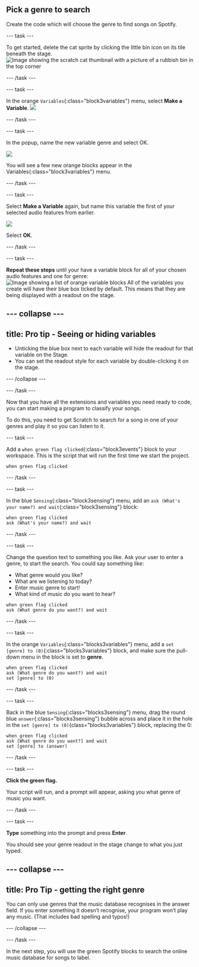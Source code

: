 ## Pick a genre to search

Create the code which will choose the genre to find songs on Spotify.

--- task ---

To get started, delete the cat sprite by clicking the little bin icon on its tile beneath the stage.
![Image showing the scratch cat thumbnail with a picture of a rubbish bin in the top corner](images/delete_sprite.png)

--- /task ---

--- task ---

In the orange `Variables`{:class="block3variables"} menu, select **Make a Variable**.
![](images/make_a_variable.png)

--- /task ---

--- task ---

In the popup, name the new variable genre and select OK.

![](images/genre_make_variable.png)

You will see a few new orange blocks appear in the Variables{:class="block3variables"} menu.

--- /task ---

--- task ---

Select **Make a Variable** again, but name this variable the first of your selected audio features from earlier.

![](images/acoustic_make_variable.png)

Select **OK**.

--- /task ---

--- task ---

**Repeat these steps** until your have a variable block for all of your chosen audio features and one for genre:
![Image showing a list of orange variable blocks](images/variables_list.png)
All of the variables you create will have their blue box ticked by default. This means that they are being displayed with a readout on the stage.

--- collapse ---
---
title: Pro tip - Seeing or hiding variables
---

+ Unticking the blue box next to each variable will hide the readout for that variable on the Stage. 
+ You can set the readout style for each variable by double-clicking it on the stage.

--- /collapse ---

--- /task ---

Now that you have all the extensions and variables you need ready to code, you can start making a program to classify your songs. 

To do this, you need to get Scratch to search for a song in one of your genres and play it so you can listen to it. 

--- task ---

Add a `when green flag clicked`{:class="block3events"} block to your workspace. This is the script that will run the first time we start the project. 

```blocks3
when green flag clicked
```

--- /task ---

--- task ---

In the blue `Sensing`{:class="block3sensing"}  menu, add an `ask (What's your name?) and wait`{:class="block3sensing"} block:

```blocks3
when green flag clicked
ask (What's your name?) and wait
```

--- /task ---

--- task ---

Change the question text to something you like. Ask your user to enter a genre, to start the search. You could say something like:
+ What genre would you like?
+ What are we listening to today?
+ Enter music genre to start!
+ What kind of music do you want to hear?

```blocks3
when green flag clicked
ask (What genre do you want?) and wait
```

--- /task ---

--- task ---

In the orange `Variables`{:class="blocks3variables"} menu, add a `set [genre] to (0)`{:class="blocks3variables"} block, and make sure the pull-down menu in the block is set to **genre**.

```blocks3
when green flag clicked
ask (What genre do you want?) and wait
set [genre] to (0)
```

--- /task ---

--- task ---

Back in the blue `Sensing`{:class="blocks3sensing"} menu, drag the round blue `answer`{:class="blocks3sensing"} bubble across and place it in the hole in the `set [genre] to (0)`{class="blocks3variables"} block, replacing the 0:

```blocks3
when green flag clicked
ask [What genre do you want?] and wait
set [genre] to (answer)
```

--- /task ---

--- task ---

**Click the green flag.**

Your script will run, and a prompt will appear, asking you what genre of music you want.

--- /task ---

--- task ---

**Type** something into the prompt and press **Enter**.

You should see your genre readout in the stage change to what you just typed. 

--- collapse ---
---
title: Pro Tip - getting the right genre
---

You can only use genres that the music database recognises in the answer field. If you enter something it doesn’t recognise, your program won’t play any music. (That includes bad spelling and typos!)

--- /collapse ---

--- /task ---

In the next step, you will use the green Spotify blocks to search the online music database for songs to label. 

